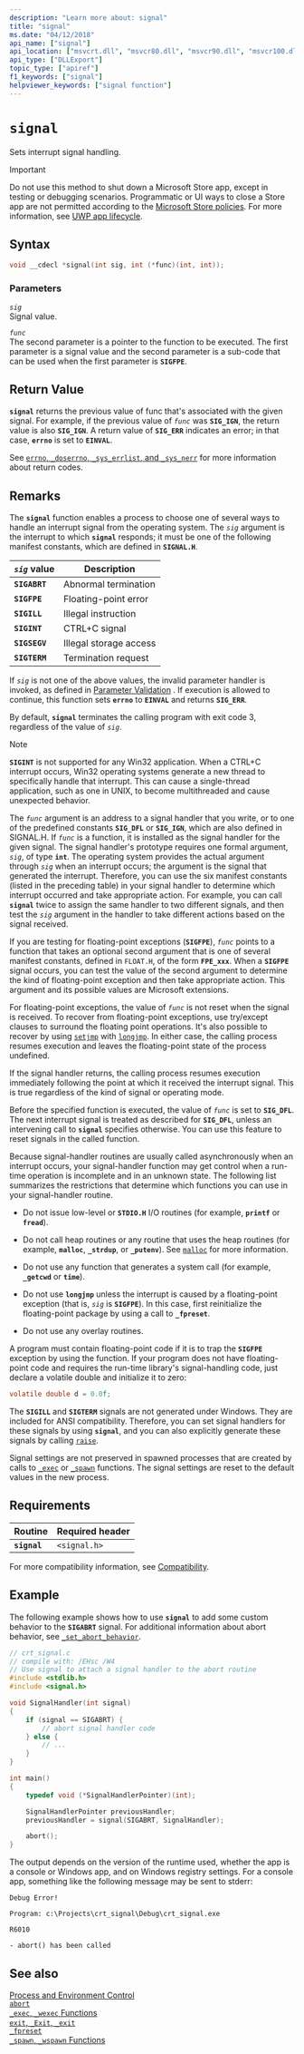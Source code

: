 ```yaml
---
description: "Learn more about: signal"
title: "signal"
ms.date: "04/12/2018"
api_name: ["signal"]
api_location: ["msvcrt.dll", "msvcr80.dll", "msvcr90.dll", "msvcr100.dll", "msvcr100_clr0400.dll", "msvcr110.dll", "msvcr110_clr0400.dll", "msvcr120.dll", "msvcr120_clr0400.dll", "ucrtbase.dll", "api-ms-win-crt-runtime-l1-1-0.dll"]
api_type: ["DLLExport"]
topic_type: ["apiref"]
f1_keywords: ["signal"]
helpviewer_keywords: ["signal function"]
---
```

# `signal`

Sets interrupt signal handling.

> [!IMPORTANT]
> Do not use this method to shut down a Microsoft Store app, except in testing or debugging scenarios. Programmatic or UI ways to close a Store app are not permitted according to the [Microsoft Store policies](/legal/windows/agreements/store-policies). For more information, see [UWP app lifecycle](/windows/uwp/launch-resume/app-lifecycle).

## Syntax

```C
void __cdecl *signal(int sig, int (*func)(int, int));
```

### Parameters

*`sig`*<br/>
Signal value.

*`func`*<br/>
The second parameter is a pointer to the function to be executed. The first parameter is a signal value and the second parameter is a sub-code that can be used when the first parameter is **`SIGFPE`**.

## Return Value

**`signal`** returns the previous value of func that's associated with the given signal. For example, if the previous value of *`func`* was **`SIG_IGN`**, the return value is also **`SIG_IGN`**. A return value of **`SIG_ERR`** indicates an error; in that case, **`errno`** is set to **`EINVAL`**.

See [`errno`, `_doserrno`, `_sys_errlist`, and `_sys_nerr`](../../c-runtime-library/errno-doserrno-sys-errlist-and-sys-nerr.md) for more information about return codes.

## Remarks

The **`signal`** function enables a process to choose one of several ways to handle an interrupt signal from the operating system. The *`sig`* argument is the interrupt to which **`signal`** responds; it must be one of the following manifest constants, which are defined in **`SIGNAL.H`**.

|*`sig`* value|Description|
|-----------------|-----------------|
|**`SIGABRT`**|Abnormal termination|
|**`SIGFPE`**|Floating-point error|
|**`SIGILL`**|Illegal instruction|
|**`SIGINT`**|CTRL+C signal|
|**`SIGSEGV`**|Illegal storage access|
|**`SIGTERM`**|Termination request|

If *`sig`* is not one of the above values, the invalid parameter handler is invoked, as defined in [Parameter Validation](../../c-runtime-library/parameter-validation.md) . If execution is allowed to continue, this function sets **`errno`** to **`EINVAL`** and returns **`SIG_ERR`**.

By default, **`signal`** terminates the calling program with exit code 3, regardless of the value of *`sig`*.

> [!NOTE]
> **`SIGINT`** is not supported for any Win32 application. When a CTRL+C interrupt occurs, Win32 operating systems generate a new thread to specifically handle that interrupt. This can cause a single-thread application, such as one in UNIX, to become multithreaded and cause unexpected behavior.

The *`func`* argument is an address to a signal handler that you write, or to one of the predefined constants **`SIG_DFL`** or **`SIG_IGN`**, which are also defined in SIGNAL.H. If *`func`* is a function, it is installed as the signal handler for the given signal. The signal handler's prototype requires one formal argument, *`sig`*, of type **`int`**. The operating system provides the actual argument through *`sig`* when an interrupt occurs; the argument is the signal that generated the interrupt. Therefore, you can use the six manifest constants (listed in the preceding table) in your signal handler to determine which interrupt occurred and take appropriate action. For example, you can call **`signal`** twice to assign the same handler to two different signals, and then test the *`sig`* argument in the handler to take different actions based on the signal received.

If you are testing for floating-point exceptions (**`SIGFPE`**), *`func`* points to a function that takes an optional second argument that is one of several manifest constants, defined in `FLOAT.H`, of the form **`FPE_xxx`**. When a **`SIGFPE`** signal occurs, you can test the value of the second argument to determine the kind of floating-point exception and then take appropriate action. This argument and its possible values are Microsoft extensions.

For floating-point exceptions, the value of *`func`* is not reset when the signal is received. To recover from floating-point exceptions, use try/except clauses to surround the floating point operations. It's also possible to recover by using [`setjmp`](setjmp.md) with [`longjmp`](longjmp.md). In either case, the calling process resumes execution and leaves the floating-point state of the process undefined.

If the signal handler returns, the calling process resumes execution immediately following the point at which it received the interrupt signal. This is true regardless of the kind of signal or operating mode.

Before the specified function is executed, the value of *`func`* is set to **`SIG_DFL`**. The next interrupt signal is treated as described for **`SIG_DFL`**, unless an intervening call to **`signal`** specifies otherwise. You can use this feature to reset signals in the called function.

Because signal-handler routines are usually called asynchronously when an interrupt occurs, your signal-handler function may get control when a run-time operation is incomplete and in an unknown state. The following list summarizes the restrictions that determine which functions you can use in your signal-handler routine.

- Do not issue low-level or **`STDIO.H`** I/O routines (for example, **`printf`** or **`fread`**).

- Do not call heap routines or any routine that uses the heap routines (for example, **`malloc`**, **`_strdup`**, or **`_putenv`**). See [`malloc`](malloc.md) for more information.

- Do not use any function that generates a system call (for example, **`_getcwd`** or **`time`**).

- Do not use **`longjmp`** unless the interrupt is caused by a floating-point exception (that is, *`sig`* is **`SIGFPE`**). In this case, first reinitialize the floating-point package by using a call to **`_fpreset`**.

- Do not use any overlay routines.

A program must contain floating-point code if it is to trap the **`SIGFPE`** exception by using the function. If your program does not have floating-point code and requires the run-time library's signal-handling code, just declare a volatile double and initialize it to zero:

```C
volatile double d = 0.0f;
```

The **`SIGILL`** and **`SIGTERM`** signals are not generated under Windows. They are included for ANSI compatibility. Therefore, you can set signal handlers for these signals by using **`signal`**, and you can also explicitly generate these signals by calling [`raise`](raise.md).

Signal settings are not preserved in spawned processes that are created by calls to [`_exec`](../../c-runtime-library/exec-wexec-functions.md) or [`_spawn`](../../c-runtime-library/spawn-wspawn-functions.md) functions. The signal settings are reset to the default values in the new process.

## Requirements

|Routine|Required header|
|-------------|---------------------|
|**`signal`**|`<signal.h>`|

For more compatibility information, see [Compatibility](../../c-runtime-library/compatibility.md).

## Example

The following example shows how to use **`signal`** to add some custom behavior to the **`SIGABRT`** signal. For additional information about abort behavior, see [`_set_abort_behavior`](set-abort-behavior.md).

```C
// crt_signal.c
// compile with: /EHsc /W4
// Use signal to attach a signal handler to the abort routine
#include <stdlib.h>
#include <signal.h>

void SignalHandler(int signal)
{
    if (signal == SIGABRT) {
        // abort signal handler code
    } else {
        // ...
    }
}

int main()
{
    typedef void (*SignalHandlerPointer)(int);

    SignalHandlerPointer previousHandler;
    previousHandler = signal(SIGABRT, SignalHandler);

    abort();
}
```

The output depends on the version of the runtime used, whether the app is a console or Windows app, and on Windows registry settings. For a console app, something like the following message may be sent to stderr:

```Output
Debug Error!

Program: c:\Projects\crt_signal\Debug\crt_signal.exe

R6010

- abort() has been called
```

## See also

[Process and Environment Control](../../c-runtime-library/process-and-environment-control.md)<br/>
[`abort`](abort.md)<br/>
[`_exec`, `_wexec` Functions](../../c-runtime-library/exec-wexec-functions.md)<br/>
[`exit`, `_Exit`, `_exit`](exit-exit-exit.md)<br/>
[`_fpreset`](fpreset.md)<br/>
[`_spawn`, `_wspawn` Functions](../../c-runtime-library/spawn-wspawn-functions.md)<br/>
